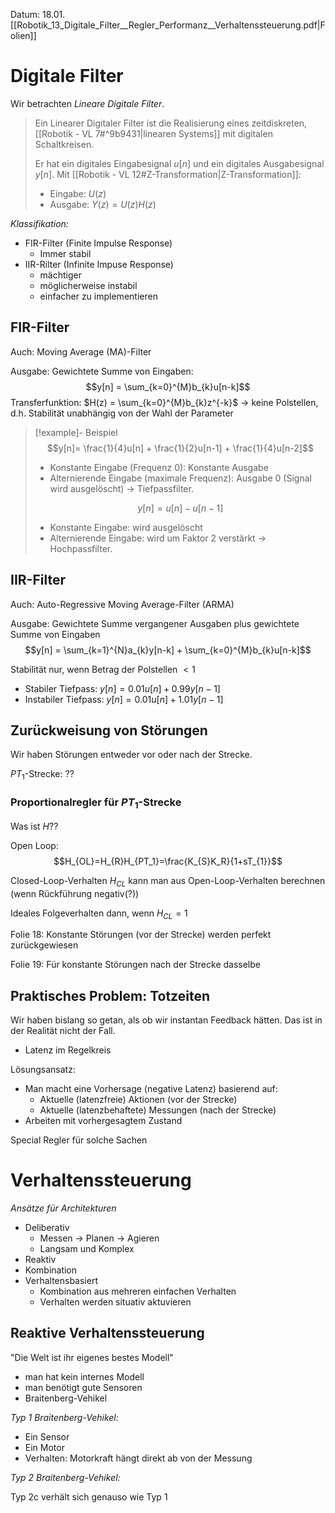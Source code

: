 Datum: 18.01.
[[Robotik_13_Digitale_Filter__Regler_Performanz__Verhaltenssteuerung.pdf|Folien]]

# Digitale Filter

Wir betrachten *Lineare Digitale Filter*.

> Ein Linearer Digitaler Filter ist die Realisierung eines zeitdiskreten, [[Robotik - VL 7#^9b9431|linearen Systems]] mit digitalen Schaltkreisen.
> 
> Er hat ein digitales Eingabesignal $u[n]$ und ein digitales Ausgabesignal $y[n]$.
> Mit [[Robotik - VL 12#Z-Transformation|Z-Transformation]]: 
> - Eingabe: $U(z)$
> - Ausgabe: $Y(z) = U(z)H(z)$

*Klassifikation:* 
- FIR-Filter (Finite Impulse Response)
	- Immer stabil
- IIR-Rilter (Infinite Impuse Response)
	- mächtiger
	- möglicherweise instabil
	- einfacher zu implementieren


## FIR-Filter
Auch: Moving Average (MA)-Filter

Ausgabe: Gewichtete Summe von Eingaben:
$$y[n] = \sum_{k=0}^{M}b_{k}u[n-k]$$
Transferfunktion: $H(z) = \sum_{k=0}^{M}b_{k}z^{-k}$
$\to$ keine Polstellen, d.h. Stabilität unabhängig von der Wahl der Parameter

> [!example]- Beispiel
> $$y[n]= \frac{1}{4}u[n] + \frac{1}{2}u[n-1] + \frac{1}{4}u[n-2]$$
> - Konstante Eingabe (Frequenz 0): Konstante Ausgabe
> - Alternierende Eingabe (maximale Frequenz): Ausgabe 0 (Signal wird ausgelöscht)
> $\to$ Tiefpassfilter.
> 
> $$y[n] = u[n] - u[n-1]$$
> - Konstante Eingabe: wird ausgelöscht
> - Alternierende Eingabe: wird um Faktor 2 verstärkt
> $\to$ Hochpassfilter.

## IIR-Filter
Auch: Auto-Regressive Moving Average-Filter (ARMA)

Ausgabe: Gewichtete Summe vergangener Ausgaben plus gewichtete Summe von Eingaben
$$y[n] = \sum_{k=1}^{N}a_{k}y[n-k] + \sum_{k=0}^{M}b_{k}u[n-k]$$

Stabilität nur, wenn Betrag der Polstellen $<1$
- Stabiler Tiefpass: $y[n] = 0.01 u[n] + 0.99 y[n-1]$
- Instabiler Tiefpass: $y[n] = 0.01 u[n] + 1.01 y[n-1]$


## Zurückweisung von Störungen

Wir haben Störungen entweder vor oder nach der Strecke.

$PT_1$-Strecke: ??

### Proportionalregler für $PT_1$-Strecke

Was ist $H$??

Open Loop:
$$H_{OL}=H_{R}H_{PT_1}=\frac{K_{S}K_R}{1+sT_{1}}$$

Closed-Loop-Verhalten $H_{CL}$ kann man aus Open-Loop-Verhalten berechnen (wenn Rückführung negativ(?))

Ideales Folgeverhalten dann, wenn $H_{CL}=1$

Folie 18: Konstante Störungen (vor der Strecke) werden perfekt zurückgewiesen

Folie 19: Für konstante Störungen nach der Strecke dasselbe


## Praktisches Problem: Totzeiten

Wir haben bislang so getan, als ob wir instantan Feedback hätten. Das ist in der Realität nicht der Fall.

- Latenz im Regelkreis

Lösungsansatz:
- Man macht eine Vorhersage (negative Latenz) basierend auf:
	- Aktuelle (latenzfreie) Aktionen (vor der Strecke)
	- Aktuelle (latenzbehaftete) Messungen (nach der Strecke)
- Arbeiten mit vorhergesagtem Zustand

Special Regler für solche Sachen


# Verhaltenssteuerung

*Ansätze für Architekturen*
- Deliberativ
	- Messen $\to$ Planen $\to$ Agieren
	- Langsam und Komplex
- Reaktiv
- Kombination
- Verhaltensbasiert
	- Kombination aus mehreren einfachen Verhalten
	- Verhalten werden situativ aktuvieren

## Reaktive Verhaltenssteuerung

"Die Welt ist ihr eigenes bestes Modell"
- man hat kein internes Modell
- man benötigt gute Sensoren
- Braitenberg-Vehikel

*Typ 1 Braitenberg-Vehikel:*
- Ein Sensor
- Ein Motor
- Verhalten: Motorkraft hängt direkt ab von der Messung

*Typ 2 Braitenberg-Vehikel:*

Typ 2c verhält sich genauso wie Typ 1
